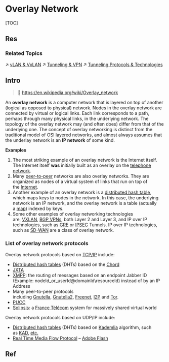 # Overlay Network

[TOC]



## Res
### Related Topics
↗ [vLAN & VxLAN](../📌%20Computer%20Networking%20Basics%20(Protocol%20Part)/0x06%20Data%20Link%20Layer/Switched%20LAN/vLAN%20&%20VxLAN/vLAN%20&%20VxLAN.md)
↗ [Tunneling & VPN](../../../CyberSecurity/Network%20Security/Anonymous%20&%20Private%20Networks/👻%20Tunneling%20&%20VPN/Tunneling%20&%20VPN.md)
↗ [Tunneling Protocols & Technologies](../../../CyberSecurity/Network%20Security/Anonymous%20&%20Private%20Networks/👻%20Tunneling%20&%20VPN/📌%20Tunneling%20Protocols%20&%20Technologies/Tunneling%20Protocols%20&%20Technologies.md)



## Intro
> 🔗 https://en.wikipedia.org/wiki/Overlay_network

An **overlay network** is a computer network that is layered on top of another (logical as opposed to physical) network. Nodes in the overlay network are connected by virtual or logical links. Each link corresponds to a path, perhaps through many physical links, in the underlying network. The topology of the overlay network may (and often does) differ from that of the underlying one. The concept of overlay networking is distinct from the traditional model of OSI layered networks, and almost always assumes that the underlay network is an **IP network** of some kind.

**Examples**
1. The most striking example of an overlay network is the Internet itself. The Internet itself **was** initially built as an overlay on the [telephone network](https://en.wikipedia.org/wiki/Telephone_network).
2. Many [peer-to-peer](https://en.wikipedia.org/wiki/Peer-to-peer "Peer-to-peer") networks are also overlay networks. They are organized as nodes of a virtual system of links that run on top of the [Internet](https://en.wikipedia.org/wiki/Internet "Internet").
3. Another example of an overlay network is a [distributed hash table](https://en.wikipedia.org/wiki/Distributed_hash_table "Distributed hash table"), which maps keys to nodes in the network. In this case, the underlying network is an IP network, and the overlay network is a table (actually a [map](https://en.wikipedia.org/wiki/Associative_array "Associative array")) indexed by keys.
4. Some other examples of overlay networking technologies are, [VXLAN](https://en.wikipedia.org/wiki/Virtual_Extensible_LAN "Virtual Extensible LAN"), [BGP VPNs](https://en.wikipedia.org/wiki/Border_Gateway_Protocol "Border Gateway Protocol"), both Layer 2 and Layer 3, and IP over IP technologies, such as [GRE](https://en.wikipedia.org/wiki/Generic_Routing_Encapsulation "Generic Routing Encapsulation") or [IPSEC](https://en.wikipedia.org/wiki/IPsec "IPsec") Tunnels. IP over IP technologies, such as [SD-WAN](https://en.wikipedia.org/wiki/SD-WAN "SD-WAN") are a class of overlay network.


### List of overlay network protocols
Overlay network protocols based on [TCP/IP](https://en.wikipedia.org/wiki/TCP/IP "TCP/IP") include:
- [Distributed hash tables](https://en.wikipedia.org/wiki/Distributed_hash_table "Distributed hash table") (DHTs) based on the [Chord](https://en.wikipedia.org/wiki/Chord_(peer-to-peer) "Chord (peer-to-peer)")
- [JXTA](https://en.wikipedia.org/wiki/JXTA "JXTA")
- [XMPP](https://en.wikipedia.org/wiki/XMPP "XMPP"): the routing of messages based on an endpoint Jabber ID (Example: nodeId_or_userId@domainId\resourceId) instead of by an IP Address
- Many peer-to-peer protocols including [Gnutella](https://en.wikipedia.org/wiki/Gnutella "Gnutella"), [Gnutella2](https://en.wikipedia.org/wiki/Gnutella2 "Gnutella2"), [Freenet](https://en.wikipedia.org/wiki/Freenet "Freenet"), [I2P](https://en.wikipedia.org/wiki/I2P "I2P") and [Tor](https://en.wikipedia.org/wiki/Tor_(anonymity_network) "Tor (anonymity network)").
- [PUCC](https://en.wikipedia.org/wiki/P2P_Universal_Computing_Consortium "P2P Universal Computing Consortium")
- [Solipsis](https://en.wikipedia.org/wiki/Solipsis "Solipsis"): a [France Télécom](https://en.wikipedia.org/wiki/France_T%C3%A9l%C3%A9com "France Télécom") system for massively shared virtual world

Overlay network protocols based on UDP/IP include:
- [Distributed hash tables](https://en.wikipedia.org/wiki/Distributed_hash_table "Distributed hash table") (DHTs) based on [Kademlia](https://en.wikipedia.org/wiki/Kademlia "Kademlia") algorithm, such as [KAD](https://en.wikipedia.org/wiki/Kad_network "Kad network"), [etc.](https://en.wikipedia.org/wiki/Kademlia#Networks "Kademlia")
- [Real Time Media Flow Protocol](https://en.wikipedia.org/wiki/Real_Time_Media_Flow_Protocol "Real Time Media Flow Protocol") – [Adobe Flash](https://en.wikipedia.org/wiki/Adobe_Flash "Adobe Flash")



## Ref

